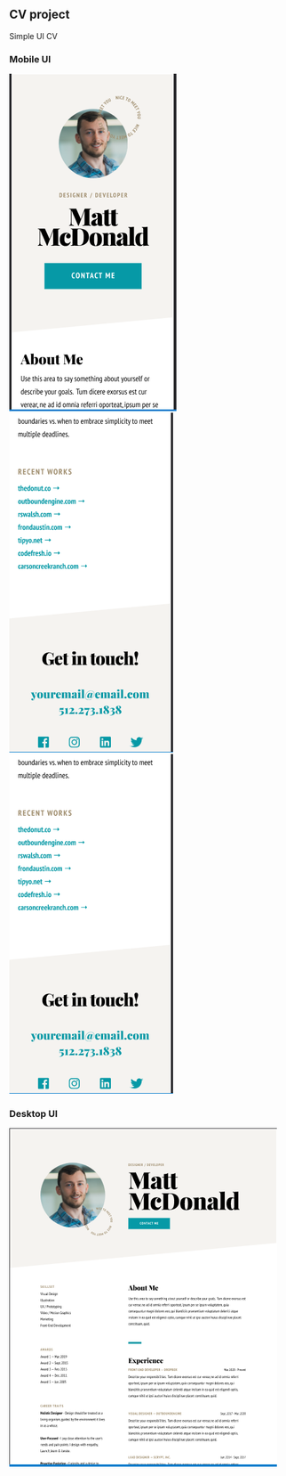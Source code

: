 ## CV project

Simple UI CV

### Mobile UI

![](./img/mobile-view-1.PNG)
![](./img/mobile-view-3.PNG)
![](./img/mobile-view-3.PNG)

### Desktop UI

![](./img/desktop-view.PNG)
